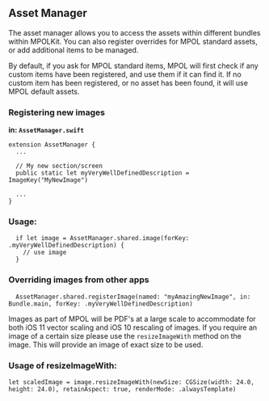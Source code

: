 ## Asset Manager

The asset manager allows you to access the assets within different bundles
within MPOLKit. You can also register overrides for MPOL standard assets,
or add additional items to be managed.

By default, if you ask for MPOL standard items, MPOL will first check if any
custom items have been registered, and use them if it can find it. If no
custom item has been registered, or no asset has been found, it will use MPOL
default assets.

### Registering new images
**in: `AssetManager.swift`**

```
extension AssetManager {
  ...
  
  // My new section/screen
  public static let myVeryWellDefinedDescription = ImageKey("MyNewImage")
  
  ...
}
```

### Usage:
```
  if let image = AssetManager.shared.image(forKey: .myVeryWellDefinedDescription) {
    // use image
  }
```

### Overriding images from other apps
```
  AssetManager.shared.registerImage(named: "myAmazingNewImage", in: Bundle.main, forKey: .myVeryWellDefinedDescription)

```

Images as part of MPOL will be PDF's at a large scale to accommodate for both iOS 11 vector scaling and iOS 10 rescaling of images. If you require an image of a certain size please use the `resizeImageWith` method on the image. This will provide an image of exact size to be used.

### Usage of resizeImageWith:
```
let scaledImage = image.resizeImageWith(newSize: CGSize(width: 24.0, height: 24.0), retainAspect: true, renderMode: .alwaysTemplate)

```